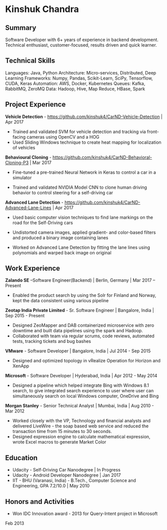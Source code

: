 # Kinshuk Chandra

## Summary


Software Developer with 6+ years of experience in backend development. Technical enthusiast, customer-focused, results driven and quick learner.

## Technical Skills

Languages: Java, Python
Architecture: Micro-services, Distributed, Deep Learning
Frameworks: Numpy, Pandas, Scikit-Learn, SciPy, Tensorflow, CUDA, Keras
Automation: AWS, Docker, Kubernetes
Queues:  Kafka, RabbitMQ, ZeroMQ
Data: Hadoop, Hive, Map Reduce, HBase, Spark

## Project Experience

**Vehicle Detection** - https://github.com/kinshuk4/CarND-Vehicle-Detection |  Apr 2017
- Trained and validated SVM for vehicle detection and tracking via front-facing cameras using OpenCV and a HOG
- Used Sliding Windows technique to create heat mapping for localization of vehicles

**Behavioural Cloning** - https://github.com/kinshuk4/CarND-Behavioral-Cloning-P3 |  Mar 2017
-  Fine-tuned a pre-trained Neural Network in Keras to control a car in a simulator

-  Trained and validated NVIDIA Model CNN to clone human driving behavior to control steering for a self-driving car

**Advanced Lane Detection** - https://github.com/kinshuk4/CarND-Advanced-Lane-Lines  |    Apr 2017

-  Used basic computer vision techniques to find lane markings on the road for the Self-Driving cars

-  Undistorted camera images, applied gradient- and color-based filters and produced a binary image containing lanes

-  Worked on Advanced Lane Detection by fitting the lane lines using polynomials and warped back image on original

## Work Experience

**Zalando SE** –Software Engineer(Backend) | Berlin, Germany | Mar 2017 – Present
- Enabled the product search by using the Solr for Finland and Norway, kept the data consistent using various pipeline

**Zeotap India Private Limited** - Sr. Software Engineer |   Bangalore, India | Sep 2015 - Present
- Designed ZeoMapper and DAB containerized microservice with zero downtime and built data pipelines using the spark and Hadoop.
- Collaborated with team via regular scrums, code reviews, automated tests, tracking tickets and bug bashes

**VMware** - Software Developer     |   Bangalore, India | Jul 2014 - Sep 2015
- Designed and optimized topology in vRealize Operation for Horizon and XenApp 

**Microsoft** - Software Developer      |     Hyderabad, India | Apr 2012 - May 2014
- Designed a pipeline which helped integrate Bing with Windows 8.1 search, to give integrated search experience to user where user can simultaneously search on local Windows computer, OneDrive and Bing

**Morgan Stanley** - Senior Technical Analyst | Mumbai, India | Aug 2010 - Mar 2012
- Worked closely with the VP, Technology and financial analysts and delivered LiveWire - the soap based web service and reduced the transaction time from 15 minutes to 30 seconds.
- Designed expression engine to calculate mathematical expression, wrote Excel macros to generate Market Color

## Education

- Udacity - Self-Driving Car Nanodegree | In Progress
- Udacity - Android Developer Nanodegree | Jan 2017
- IIT - BHU (Varanasi, India) - B.Tech., Computer Science and Engineering, GPA 7.2/10.0 | May 2010


## Honors and Activities

- Won IDC Innovation award - 2013 for Query-Intent project in Microsoft

Feb 2013

